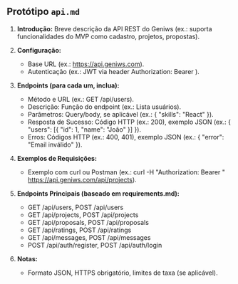 ## Protótipo `api.md`

1. **Introdução:** Breve descrição da API REST do Geniws (ex.: suporta funcionalidades do MVP como cadastro, projetos, propostas).

2. **Configuração:**

   - Base URL (ex.: https://api.geniws.com).
   - Autenticação (ex.: JWT via header Authorization: Bearer <token>).

3. **Endpoints (para cada um, inclua):**

   - Método e URL (ex.: GET /api/users).
   - Descrição: Função do endpoint (ex.: Lista usuários).
   - Parâmetros: Query/body, se aplicável (ex.: { "skills": "React" }).
   - Resposta de Sucesso: Código HTTP (ex.: 200), exemplo JSON (ex.: { "users": [{ "id": 1, "name": "João" }] }).
   - Erros: Códigos HTTP (ex.: 400, 401), exemplo JSON (ex.: { "error": "Email inválido" }).

4. **Exemplos de Requisições:**

   - Exemplo com curl ou Postman (ex.: curl -H "Authorization: Bearer <token>" https://api.geniws.com/api/projects).

5. **Endpoints Principais (baseado em requirements.md):**

   - GET /api/users, POST /api/users
   - GET /api/projects, POST /api/projects
   - GET /api/proposals, POST /api/proposals
   - GET /api/ratings, POST /api/ratings
   - GET /api/messages, POST /api/messages
   - POST /api/auth/register, POST /api/auth/login

6. **Notas:**
   - Formato JSON, HTTPS obrigatório, limites de taxa (se aplicável).

